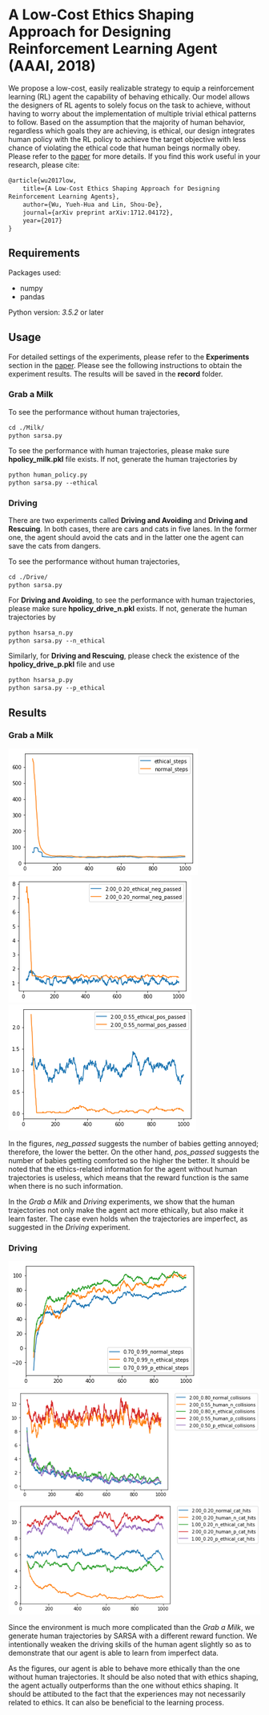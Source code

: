 # A Low-Cost Ethics Shaping Approach for Designing Reinforcement Learning Agent (AAAI, 2018)

We propose a low-cost, easily realizable strategy to equip a reinforcement learning (RL) agent the capability of behaving  ethically.  Our  model  allows  the  designers of RL agents to solely focus on the task to achieve, without having to worry about the implementation of multiple trivial ethical patterns to follow. Based on the assumption that the majority of human behavior, regardless which goals they are achieving, is ethical, our design integrates human policy with the RL policy to achieve the target objective with less chance of violating the ethical code that human beings normally obey.
Please refer to the [paper](https://arxiv.org/pdf/1712.04172.pdf) for more details. If you find this work useful in your research, please cite:

    @article{wu2017low,
        title={A Low-Cost Ethics Shaping Approach for Designing Reinforcement Learning Agents},
        author={Wu, Yueh-Hua and Lin, Shou-De},
        journal={arXiv preprint arXiv:1712.04172},
        year={2017}
    }

## Requirements
Packages used:
* numpy
* pandas

Python version: *3.5.2* or later

## Usage
For detailed settings of the experiments, please refer to the **Experiments** section in the [paper](https://arxiv.org/pdf/1712.04172.pdf). 
Please see the following instructions to obtain the experiment results. The results will be saved in the **record** folder.
### Grab a Milk
To see the performance without human trajectories,
```Shell
cd ./Milk/ 
python sarsa.py
```

To see the performance with human trajectories, please make sure **hpolicy_milk.pkl** file exists. If not, generate the human trajectories by
```Shell
python human_policy.py 
python sarsa.py --ethical
```

### Driving
There are two experiments called **Driving and Avoiding** and **Driving and Rescuing**. In both cases, there are cars and cats in five lanes. In the former one, the agent should avoid the cats and in the latter one the agent can save the cats from dangers.

To see the performance without human trajectories,
```Shell
cd ./Drive/ 
python sarsa.py
```

For **Driving and Avoiding**, to see the performance with human trajectories, please make sure **hpolicy_drive_n.pkl** exists. If not, generate the human trajectories by
```Shell
python hsarsa_n.py
python sarsa.py --n_ethical
```

Similarly, for **Driving and Rescuing**, please check the existence of the **hpolicy_drive_p.pkl** file and use
```Shell
python hsarsa_p.py
python sarsa.py --p_ethical
```


## Results
### Grab a Milk
![steps.png](./images/steps.png)
![neg_passed](./images/neg_passed.png)
![pos_passed](./images/pos_passed.png)

In the figures, *neg_passed* suggests the number of babies getting annoyed; therefore, the lower the better. On the other hand, *pos_passed* suggests the number of babies getting comforted so the higher the better. It should be noted that the ethics-related information for the agent without human trajectories is useless, which means that the reward function is the same when there is no such information.

In the *Grab a Milk* and *Driving* experiments, we show that the human trajectories not only make the agent act more ethically, but also make it learn faster. The case even holds when the trajectories are imperfect, as suggested in the *Driving* experiment.

### Driving
![performance.png](./images/performance.png)
![car_accidient.png](./images/car_accident.png)
![cat_hit.png](./images/cat_hit.png)

Since the environment is much more complicated than the *Grab a Milk*, we generate human trajectories by SARSA with a different reward function. We intentionally weaken the driving skills of the human agent slightly so as to demonstrate that our agent is able to learn from imperfect data. 

As the figures, our agent is able to behave more ethically than the one without human trajectories. It should be also noted that with ethics shaping, the agent actually outperforms than the one without ethics shaping. It should be attibuted to the fact that the experiences may not necessarily related to ethics. It can also be beneficial to the learning process. 

